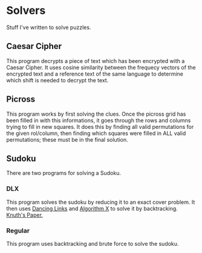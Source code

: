 # Solvers
Stuff I've written to solve puzzles.

## Caesar Cipher

This program decrypts a piece of text which has been encrypted with a Caesar Cipher. It uses cosine similarity between the frequecy vectors of the encrypted text and a reference text of the same language to determine which shift is needed to decrypt the text.

## Picross

This program works by first solving the clues. Once the picross grid has been filled in with this informations, it goes through the rows and columns trying to fill in new squares. It does this by finding all valid permutations for the given rol/column, then finding which squares were filled in ALL valid permutations; these must be in the final solution.

## Sudoku

There are two programs for solving a Sudoku.

### DLX

This program solves the sudoku by reducing it to an exact cover problem. It then uses [Dancing Links](https://en.wikipedia.org/wiki/Dancing_Links) and [Algorithm X](https://en.wikipedia.org/wiki/Knuth%27s_Algorithm_X) to solve it by backtracking. [Knuth's Paper.](https://arxiv.org/abs/cs/0011047v1)

### Regular

This program uses backtracking and brute force to solve the sudoku.
